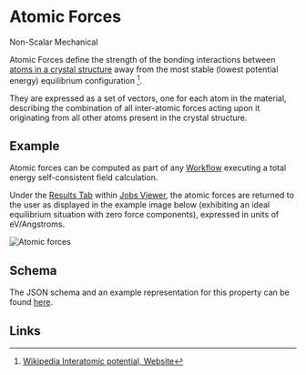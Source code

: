 # Atomic Forces

<span class="btn badge b-success border-50">Non-Scalar</span> <span class="btn badge b-info border-50">Mechanical</span>

Atomic Forces define the strength of the bonding interactions between [atoms in a crystal structure](basis.md) away from the most stable (lowest potential energy) equilibrium configuration [^1]. 

They are expressed as a set of vectors, one for each atom in the material, describing the combination of all inter-atomic forces acting upon it originating from all other atoms present in the crystal structure. 

## Example

Atomic forces can be computed as part of any [Workflow](../../workflows/overview.md) executing a total energy self-consistent field calculation.

Under the [Results Tab](../../jobs/ui/results-tab.md) within [Jobs Viewer](../../jobs/ui/viewer.md), the atomic forces are returned to the user as displayed in the example image below (exhibiting an ideal equilibrium situation with zero force components), expressed in units of eV/Angstroms.

![Atomic forces](/images/Properties/atomic_forces.png "Atomic forces")

## Schema 

The JSON schema and an example representation for this property can be found [here](../../properties/data/list.md#atomic-forces).

## Links

[^1]: [Wikipedia Interatomic potential, Website](https://en.wikipedia.org/wiki/Interatomic_potential)
